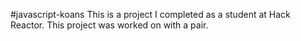 #javascript-koans
This is a project I completed as a student at Hack Reactor. This project was worked on with a pair.
